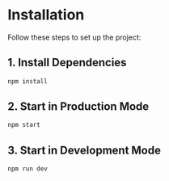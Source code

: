 # Installation

Follow these steps to set up the project:

## 1. Install Dependencies

```bash
npm install
```

## 2. Start in Production Mode

```bash
npm start
```

## 3. Start in Development Mode

```bash
npm run dev
```